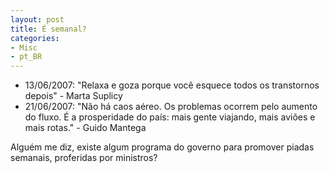 ```yaml
---
layout: post
title: É semanal?
categories:
- Misc
- pt_BR
---
```

  * 13/06/2007: "Relaxa e goza porque você esquece todos os transtornos depois" - Marta Suplicy
  * 21/06/2007: "Não há caos aéreo. Os problemas ocorrem pelo aumento do fluxo. É a prosperidade do país: mais gente viajando, mais aviões e mais rotas." - Guido Mantega

  Alguém me diz, existe algum programa do governo para promover piadas semanais, proferidas por ministros?
